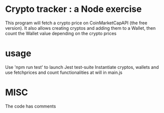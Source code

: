 # Crypto tracker : a Node exercise 

This program will fetch a crypto price on CoinMarketCapAPI (the free version).
It also allows creating cryptos and adding them to a Wallet, then count the Wallet
value depending on the crypto prices

# usage

Use 'npm run test' to launch Jest test-suite
Instantiate cryptos, wallets and use fetchprices and count functionalities at will 
in main.js

# MISC
The code has comments
